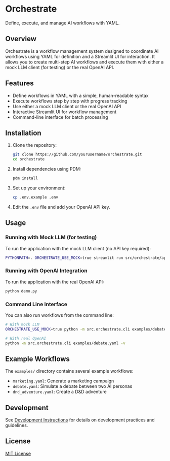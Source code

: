 # Orchestrate

Define, execute, and manage AI workflows with YAML.

## Overview

Orchestrate is a workflow management system designed to coordinate AI workflows using YAML for definition and a Streamlit UI for interaction. It allows you to create multi-step AI workflows and execute them with either a mock LLM client (for testing) or the real OpenAI API.

## Features

- Define workflows in YAML with a simple, human-readable syntax
- Execute workflows step by step with progress tracking
- Use either a mock LLM client or the real OpenAI API
- Interactive Streamlit UI for workflow management
- Command-line interface for batch processing

## Installation

1. Clone the repository:
   ```bash
   git clone https://github.com/yourusername/orchestrate.git
   cd orchestrate
   ```

2. Install dependencies using PDM:
   ```bash
   pdm install
   ```

3. Set up your environment:
   ```bash
   cp .env.example .env
   ```
   
4. Edit the `.env` file and add your OpenAI API key.

## Usage

### Running with Mock LLM (for testing)

To run the application with the mock LLM client (no API key required):

```bash
PYTHONPATH=. ORCHESTRATE_USE_MOCK=true streamlit run src/orchestrate/app.py
```

### Running with OpenAI Integration

To run the application with the real OpenAI API:

```bash
python demo.py
```

### Command Line Interface

You can also run workflows from the command line:

```bash
# With mock LLM
ORCHESTRATE_USE_MOCK=true python -m src.orchestrate.cli examples/debate.yaml -v

# With real OpenAI
python -m src.orchestrate.cli examples/debate.yaml -v
```

## Example Workflows

The `examples/` directory contains several example workflows:

- `marketing.yaml`: Generate a marketing campaign
- `debate.yaml`: Simulate a debate between two AI personas
- `dnd_adventure.yaml`: Create a D&D adventure

## Development

See [Development Instructions](docs/instructions.md) for details on development practices and guidelines.

## License

[MIT License](LICENSE)
